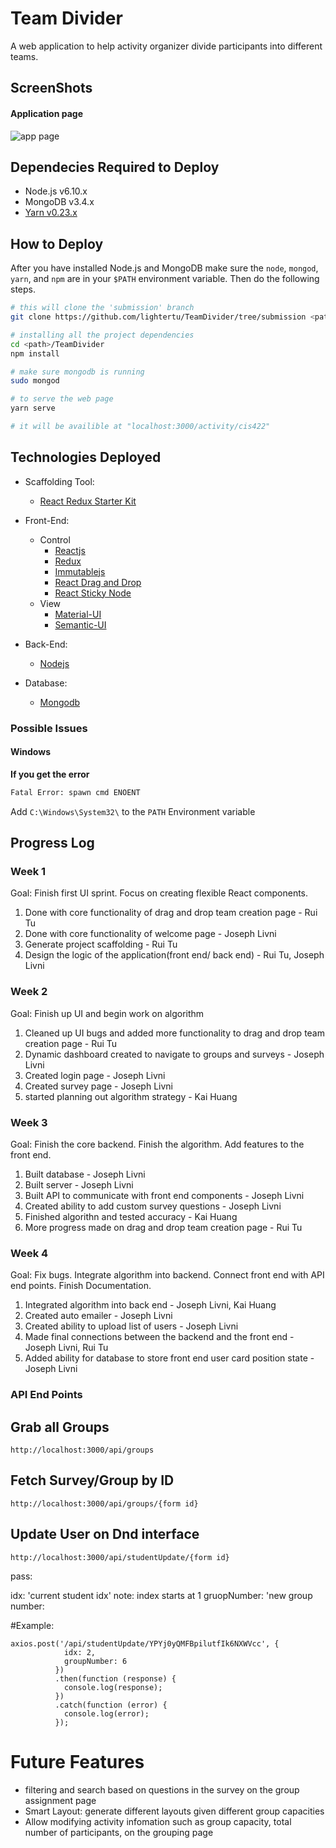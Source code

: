 # Team Divider
A web application to help activity organizer divide participants into different teams.

## ScreenShots
#### Application page
![app page](https://cloud.githubusercontent.com/assets/11642176/25405696/ee38118e-29b8-11e7-8b3f-b4f84c71155e.png)

## Dependecies Required to Deploy
* Node.js v6.10.x 
* MongoDB v3.4.x
* [Yarn v0.23.x](https://yarnpkg.com/en/)

## How to Deploy
After you have installed Node.js and MongoDB make sure the `node`, `mongod`, `yarn`, and `npm` are in your `$PATH` environment variable. Then do the following steps.

```bash
# this will clone the 'submission' branch
git clone https://github.com/lightertu/TeamDivider/tree/submission <path>

# installing all the project dependencies
cd <path>/TeamDivider
npm install

# make sure mongodb is running
sudo mongod

# to serve the web page
yarn serve

# it will be availible at "localhost:3000/activity/cis422"
```

## Technologies Deployed
* Scaffolding Tool:
	- [React Redux Starter Kit](https://github.com/davezuko/react-redux-starter-kit)
* Front-End:
	- Control
		- [Reactjs](https://facebook.github.io/react/)
		- [Redux](http://redux.js.org/)
		- [Immutablejs](https://facebook.github.io/immutable-js/)
		- [React Drag and Drop](http://react-dnd.github.io/react-dnd/)
		- [React Sticky Node](https://github.com/yahoo/react-stickynode)
	- View
		- [Material-UI](http://www.material-ui.com/)
		- [Semantic-UI](https://github.com/Semantic-Org/Semantic-UI-React)
		
* Back-End:
	- [Nodejs](https://nodejs.org/en/)
	
* Database:
	- [Mongodb](https://nodejs.org/en/)
	

### Possible Issues
#### Windows
**If you get the error**

```bash
Fatal Error: spawn cmd ENOENT
```
Add `C:\Windows\System32\` to the `PATH` Environment variable



## Progress Log

### Week 1

Goal: Finish first UI sprint. Focus on creating flexible React components. 

1) Done with core functionality of drag and drop team creation page - Rui Tu
2) Done with core functionality of welcome page - Joseph Livni
3) Generate project scaffolding - Rui Tu
4) Design the logic of the application(front end/ back end) - Rui Tu, Joseph Livni

### Week 2

Goal: Finish up UI and begin work on algorithm

1) Cleaned up UI bugs and added more functionality to drag and drop team creation page - Rui Tu
2) Dynamic dashboard created to navigate to groups and surveys - Joseph Livni
3) Created login page - Joseph Livni
4) Created survey page - Joseph Livni
5) started planning out algorithm strategy - Kai Huang

### Week 3

Goal: Finish the core backend. Finish the algorithm. Add features to the front end.

1) Built database - Joseph Livni
2) Built server - Joseph Livni
3) Built API to communicate with front end components - Joseph Livni
4) Created ability to add custom survey questions - Joseph Livni
5) Finished algorithn and tested accuracy - Kai Huang
6) More progress made on drag and drop team creation page - Rui Tu

### Week 4

Goal: Fix bugs. Integrate algorithm into backend. Connect front end with API end points. Finish Documentation.

1) Integrated algorithm into back end - Joseph Livni, Kai Huang
2) Created auto emailer - Joseph Livni
3) Created ability to upload list of users - Joseph Livni
4) Made final connections between the backend and the front end - Joseph Livni, Rui Tu
5) Added ability for database to store front end user card position state - Joseph Livni


### API End Points

## Grab all Groups

```
http://localhost:3000/api/groups
```

## Fetch Survey/Group by ID

```
http://localhost:3000/api/groups/{form id}
```

## Update User on Dnd interface

```
http://localhost:3000/api/studentUpdate/{form id}
```
pass:

idx: 'current student idx' note: index starts at 1
gruopNumber: 'new group number:

#Example:
```
axios.post('/api/studentUpdate/YPYj0yQMFBpilutfIk6NXWVcc', {
            idx: 2,
            groupNumber: 6
          })
          .then(function (response) {
            console.log(response);
          })
          .catch(function (error) {
            console.log(error);
          });
```



# Future Features
* filtering and search based on questions in the survey on the group assignment page
* Smart Layout: generate different layouts given different group capacities
* Allow modifying activity infomation such as group capacity, total number of participants, on the grouping page
